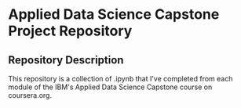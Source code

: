 # Applied Data Science Capstone Project Repository
## Repository Description
This repository is a collection of .ipynb that I've completed from each module of the IBM's Applied Data Science Capstone course on coursera.org.
